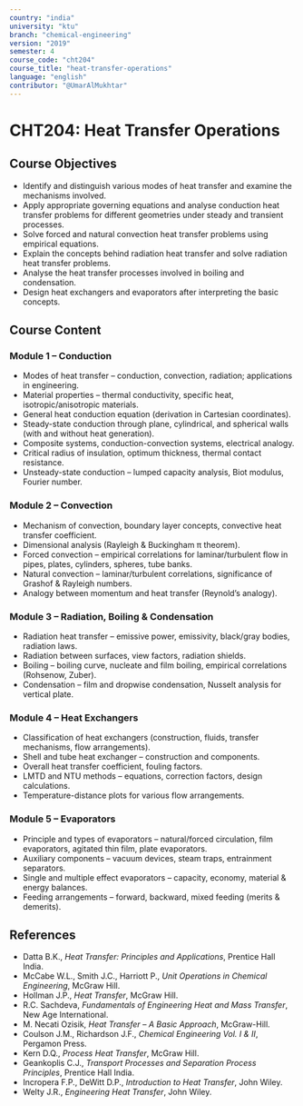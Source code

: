 ```yaml
---
country: "india"
university: "ktu"
branch: "chemical-engineering"
version: "2019"
semester: 4
course_code: "cht204"
course_title: "heat-transfer-operations"
language: "english"
contributor: "@UmarAlMukhtar"
---
```


# CHT204: Heat Transfer Operations

## Course Objectives

- Identify and distinguish various modes of heat transfer and examine the mechanisms involved.
- Apply appropriate governing equations and analyse conduction heat transfer problems for different geometries under steady and transient processes.
- Solve forced and natural convection heat transfer problems using empirical equations.
- Explain the concepts behind radiation heat transfer and solve radiation heat transfer problems.
- Analyse the heat transfer processes involved in boiling and condensation.
- Design heat exchangers and evaporators after interpreting the basic concepts.

## Course Content

### Module 1 – Conduction

- Modes of heat transfer – conduction, convection, radiation; applications in engineering.
- Material properties – thermal conductivity, specific heat, isotropic/anisotropic materials.
- General heat conduction equation (derivation in Cartesian coordinates).
- Steady-state conduction through plane, cylindrical, and spherical walls (with and without heat generation).
- Composite systems, conduction-convection systems, electrical analogy.
- Critical radius of insulation, optimum thickness, thermal contact resistance.
- Unsteady-state conduction – lumped capacity analysis, Biot modulus, Fourier number.

### Module 2 – Convection

- Mechanism of convection, boundary layer concepts, convective heat transfer coefficient.
- Dimensional analysis (Rayleigh & Buckingham π theorem).
- Forced convection – empirical correlations for laminar/turbulent flow in pipes, plates, cylinders, spheres, tube banks.
- Natural convection – laminar/turbulent correlations, significance of Grashof & Rayleigh numbers.
- Analogy between momentum and heat transfer (Reynold’s analogy).

### Module 3 – Radiation, Boiling & Condensation

- Radiation heat transfer – emissive power, emissivity, black/gray bodies, radiation laws.
- Radiation between surfaces, view factors, radiation shields.
- Boiling – boiling curve, nucleate and film boiling, empirical correlations (Rohsenow, Zuber).
- Condensation – film and dropwise condensation, Nusselt analysis for vertical plate.

### Module 4 – Heat Exchangers

- Classification of heat exchangers (construction, fluids, transfer mechanisms, flow arrangements).
- Shell and tube heat exchanger – construction and components.
- Overall heat transfer coefficient, fouling factors.
- LMTD and NTU methods – equations, correction factors, design calculations.
- Temperature-distance plots for various flow arrangements.

### Module 5 – Evaporators

- Principle and types of evaporators – natural/forced circulation, film evaporators, agitated thin film, plate evaporators.
- Auxiliary components – vacuum devices, steam traps, entrainment separators.
- Single and multiple effect evaporators – capacity, economy, material & energy balances.
- Feeding arrangements – forward, backward, mixed feeding (merits & demerits).

## References

- Datta B.K., _Heat Transfer: Principles and Applications_, Prentice Hall India.
- McCabe W.L., Smith J.C., Harriott P., _Unit Operations in Chemical Engineering_, McGraw Hill.
- Hollman J.P., _Heat Transfer_, McGraw Hill.
- R.C. Sachdeva, _Fundamentals of Engineering Heat and Mass Transfer_, New Age International.
- M. Necati Ozisik, _Heat Transfer – A Basic Approach_, McGraw-Hill.
- Coulson J.M., Richardson J.F., _Chemical Engineering Vol. I & II_, Pergamon Press.
- Kern D.Q., _Process Heat Transfer_, McGraw Hill.
- Geankoplis C.J., _Transport Processes and Separation Process Principles_, Prentice Hall India.
- Incropera F.P., DeWitt D.P., _Introduction to Heat Transfer_, John Wiley.
- Welty J.R., _Engineering Heat Transfer_, John Wiley.
